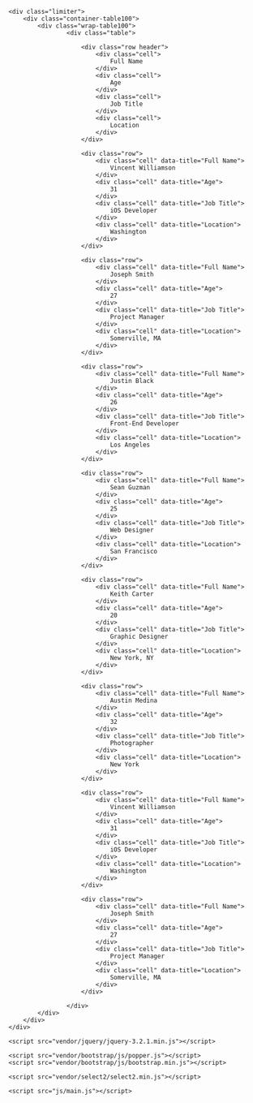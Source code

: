 <!DOCTYPE html>
<html lang="en">
<head>
	<title>Table V02</title>
	<meta charset="UTF-8">
	<meta name="viewport" content="width=device-width, initial-scale=1">
<!--===============================================================================================-->	
	<link rel="icon" type="image/png" href="images/icons/favicon.ico"/>
<!--===============================================================================================-->
	<link rel="stylesheet" type="text/css" href="vendor/bootstrap/css/bootstrap.min.css">
<!--===============================================================================================-->
	<link rel="stylesheet" type="text/css" href="fonts/font-awesome-4.7.0/css/font-awesome.min.css">
<!--===============================================================================================-->
	<link rel="stylesheet" type="text/css" href="vendor/animate/animate.css">
<!--===============================================================================================-->
	<link rel="stylesheet" type="text/css" href="vendor/select2/select2.min.css">
<!--===============================================================================================-->
	<link rel="stylesheet" type="text/css" href="vendor/perfect-scrollbar/perfect-scrollbar.css">
<!--===============================================================================================-->
	<link rel="stylesheet" type="text/css" href="css/util.css">
	<link rel="stylesheet" type="text/css" href="css/main.css">
<!--===============================================================================================-->
</head>
<body>
	
	<div class="limiter">
		<div class="container-table100">
			<div class="wrap-table100">
					<div class="table">

						<div class="row header">
							<div class="cell">
								Full Name
							</div>
							<div class="cell">
								Age
							</div>
							<div class="cell">
								Job Title
							</div>
							<div class="cell">
								Location
							</div>
						</div>

						<div class="row">
							<div class="cell" data-title="Full Name">
								Vincent Williamson
							</div>
							<div class="cell" data-title="Age">
								31
							</div>
							<div class="cell" data-title="Job Title">
								iOS Developer
							</div>
							<div class="cell" data-title="Location">
								Washington
							</div>
						</div>

						<div class="row">
							<div class="cell" data-title="Full Name">
								Joseph Smith
							</div>
							<div class="cell" data-title="Age">
								27
							</div>
							<div class="cell" data-title="Job Title">
								Project Manager
							</div>
							<div class="cell" data-title="Location">
								Somerville, MA
							</div>
						</div>

						<div class="row">
							<div class="cell" data-title="Full Name">
								Justin Black
							</div>
							<div class="cell" data-title="Age">
								26
							</div>
							<div class="cell" data-title="Job Title">
								Front-End Developer
							</div>
							<div class="cell" data-title="Location">
								Los Angeles
							</div>
						</div>

						<div class="row">
							<div class="cell" data-title="Full Name">
								Sean Guzman
							</div>
							<div class="cell" data-title="Age">
								25
							</div>
							<div class="cell" data-title="Job Title">
								Web Designer
							</div>
							<div class="cell" data-title="Location">
								San Francisco
							</div>
						</div>

						<div class="row">
							<div class="cell" data-title="Full Name">
								Keith Carter
							</div>
							<div class="cell" data-title="Age">
								20
							</div>
							<div class="cell" data-title="Job Title">
								Graphic Designer
							</div>
							<div class="cell" data-title="Location">
								New York, NY
							</div>
						</div>

						<div class="row">
							<div class="cell" data-title="Full Name">
								Austin Medina
							</div>
							<div class="cell" data-title="Age">
								32
							</div>
							<div class="cell" data-title="Job Title">
								Photographer
							</div>
							<div class="cell" data-title="Location">
								New York
							</div>
						</div>

						<div class="row">
							<div class="cell" data-title="Full Name">
								Vincent Williamson
							</div>
							<div class="cell" data-title="Age">
								31
							</div>
							<div class="cell" data-title="Job Title">
								iOS Developer
							</div>
							<div class="cell" data-title="Location">
								Washington
							</div>
						</div>

						<div class="row">
							<div class="cell" data-title="Full Name">
								Joseph Smith
							</div>
							<div class="cell" data-title="Age">
								27
							</div>
							<div class="cell" data-title="Job Title">
								Project Manager
							</div>
							<div class="cell" data-title="Location">
								Somerville, MA
							</div>
						</div>

					</div>
			</div>
		</div>
	</div>


	

<!--===============================================================================================-->	
	<script src="vendor/jquery/jquery-3.2.1.min.js"></script>
<!--===============================================================================================-->
	<script src="vendor/bootstrap/js/popper.js"></script>
	<script src="vendor/bootstrap/js/bootstrap.min.js"></script>
<!--===============================================================================================-->
	<script src="vendor/select2/select2.min.js"></script>
<!--===============================================================================================-->
	<script src="js/main.js"></script>

</body>
</html>
